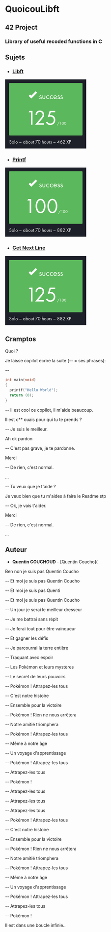 # QuoicouLibft
## 42 Project
### Library of useful recoded functions in C
## Sujets
- ### [Libft](./subjects/en.subject.libft.pdf)
![Mark Libft](subjects/libft.png)
- ### [Printf](./subjects/en.subject.printf.pdf)
![Mark Printf](subjects/printf.png)
- ### [Get Next Line](./subjects/en.subject.gnl.pdf)
![Mark GNL](subjects/gnl.png)

## Cramptos
Quoi ?

Je laisse copilot ecrire la suite (-- = ses phrases):

--

``` c
int main(void)
{
  printf("Hello World");
  return (0);
}
```
-- Il est cool ce copilot, il m'aide beaucoup.

Il est c** ouais pour qui tu te prends ? 

-- Je suis le meilleur.

Ah ok pardon

-- C'est pas grave, je te pardonne.

Merci

-- De rien, c'est normal.

...

-- Tu veux que je t'aide ?

Je veux bien que tu m'aides à faire le Readme stp

-- Ok, je vais t'aider.

Merci

-- De rien, c'est normal.

...






## Auteur
* **Quentin COUCHOUD** - [Quentin Coucho](

Ben non je suis pas Quentin Coucho

-- Et moi je suis pas Quentin Coucho

-- Et moi je suis pas Quenti

-- Et moi je suis pas Quentin Coucho


-- Un jour je serai le meilleur dresseur

-- Je me battrai sans répit

-- Je ferai tout pour être vainqueur

-- Et gagner les défis

-- Je parcourrai la terre entière

-- Traquant avec espoir

-- Les Pokémon et leurs mystères

-- Le secret de leurs pouvoirs

-- Pokémon ! Attrapez-les tous

-- C'est notre histoire

-- Ensemble pour la victoire

-- Pokémon ! Rien ne nous arrêtera

-- Notre amitié triomphera

-- Pokémon ! Attrapez-les tous

-- Même à notre âge

-- Un voyage d'apprentissage

-- Pokémon ! Attrapez-les tous

-- Attrapez-les tous

-- Pokémon !

-- Attrapez-les tous

-- Attrapez-les tous

-- Attrapez-les tous

-- Pokémon ! Attrapez-les tous

-- C'est notre histoire

-- Ensemble pour la victoire

-- Pokémon ! Rien ne nous arrêtera

-- Notre amitié triomphera

-- Pokémon ! Attrapez-les tous

-- Même à notre âge

-- Un voyage d'apprentissage

-- Pokémon ! Attrapez-les tous

-- Attrapez-les tous

-- Pokémon !

Il est dans une boucle infinie..

